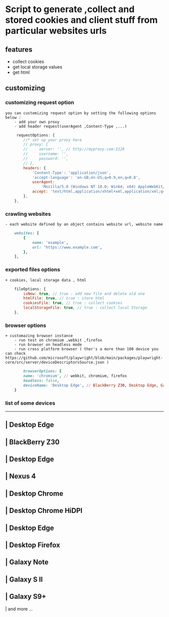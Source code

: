 # Script to generate ,collect and stored cookies and client stuff from particular websites urls

## features
 - collect cookies
 - get local storage values
 - get html

## customizing
 ### customizing request option
    you can customizing request option by setting the following options below :
        - add your own proxy
        - add header request(userAgent ,Content-Type ,...) 

```javascript
     requestOptions: {
        //* set up your proxy here
        // proxy: {
        //     server: '', // http://myproxy.com:3128
        //     username: '',
        //     password: '',
        // },
        headers: {
            'Content-Type': 'application/json',
            'accept-language': 'en-GB,en-US;q=0.9,en;q=0.8',
            userAgent:
                'Mozilla/5.0 (Windows NT 10.0; Win64; x64) AppleWebKit/537.36 (KHTML, like Gecko) Chrome/103.0.0.0 Safari/537.36',
            accept: 'text/html,application/xhtml+xml,application/xml;q=0.9,image/avif,image/webp,image/apng,*/*;q=0.8,application/signed-exchange;v=b3;q=0.9',
        },
    },
```

### crawling websites
    - each website defined by an object contains website url, website name 

```ruby
    websites: [
        {
            name: 'example',
            url: 'https://www.example.com',
        },
    ],
```

### exported files options
    + cookies, local storage data , html

```js
    fileOptions: {
        isNew: true, // true : add new file and delete old one
        htmlFile: true, // true : store html
        cookiesFile: true, // true : collect cookies
        localStorageFile: true, // true : collect local Storage
    },
```

### browser options
    + customazing browser instance 
        - run test on chromium ,webkit ,firefox
        - run browser on headless mode
        - run cross platform browser ( ther's a more than 100 device you can check https://github.com/microsoft/playwright/blob/main/packages/playwright-core/src/server/deviceDescriptorsSource.json )
``` ruby
        browserOptions: {
        name: 'chromium', // webkit, chromium, firefox
        headless: false,
        deviceName: 'Desktop Edge', // BlackBerry Z30, Desktop Edge, Galaxy Note 3 ,Nexus 4
    }

```

### list of some devices 
   ------------------------
   | Desktop Edge         
   ------------------------
   | BlackBerry Z30       
   ------------------------
   | Desktop Edge         
   ------------------------
   | Nexus 4              
   ------------------------
   | Desktop Chrome       
   ------------------------
   | Desktop Chrome HiDPI 
   ------------------------
   | Desktop Edge         
   ------------------------
   | Desktop Firefox      
   ------------------------
   | Galaxy Note           
   ------------------------
   | Galaxy S II          
   ------------------------
   | Galaxy S9+           
   ------------------------
   | and more ...
